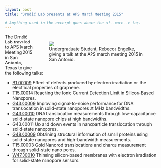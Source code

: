 ```yaml
---
layout: post
title: "Drndić Lab presents at APS March Meeting 2015"

# Anything used in the excerpt goes above the <!--more--> tag.
---
```


<figure class="hide-for-small" style="float: right; padding: 10px; width: 310px;">
  <img src="{{site.baseurl}}/{{site.img_path}}/Rebecca-at-APS-2015.jpg">
  <figcaption>Undergraduate Student, Rebecca Engelke, giving a talk at the APS march meeting 2015 in San Antonio.</figcaption>
</figure>

The Drndić Lab traveled to APS March Meeting 2015 in San Antonio, Texas to give the following talks:

- [B1.00009](http://meeting.aps.org/Meeting/MAR15/Session/B1.9) Effect of defects produced by electron irradiation on the electrical properties of graphene.
- [T15.00014](http://meeting.aps.org/Meeting/MAR15/Session/T15.14) Reaching the Ionic Current Detection Limit in Silicon-Based Nanopores.
- [G43.00009](http://meeting.aps.org/Meeting/MAR15/Session/G43.9) Improving signal-to-noise performance for DNA translocation in solid-state nanopores at MHz bandwidths.
- [G43.00010](http://meeting.aps.org/Meeting/MAR15/Session/G43.10) DNA translocation measurements through low-capacitance solid-state nanopore chips at high bandwidths.
- [G43.00011](http://meeting.aps.org/Meeting/MAR15/Session/G43.11) Up and down events in nanoparticle translocation through solid-state nanopores.
- [G48.00009](http://meeting.aps.org/Meeting/MAR15/Session/G48.9) Obtaining structural information of small proteins using solid-state nanopores and high-bandwidth measurements.
- [T15.00003](http://meeting.aps.org/Meeting/MAR15/Session/T15.3) Gold Nanorod translocations and charge measurement through solid-state nano pores.
- [W47.00010](http://meeting.aps.org/Meeting/MAR15/Session/W47.10) Thinning silicon-based membranes with electron irradiation for solid-state nanopore sensors.

<!--more-->
